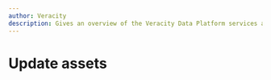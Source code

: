 ```yaml
---
author: Veracity
description: Gives an overview of the Veracity Data Platform services and related components.
---
```


# Update assets
